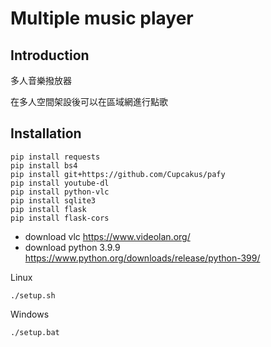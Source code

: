 # Multiple music player

## Introduction

多人音樂撥放器

在多人空間架設後可以在區域網進行點歌

## Installation
```
pip install requests
pip install bs4
pip install git+https://github.com/Cupcakus/pafy
pip install youtube-dl
pip install python-vlc
pip install sqlite3
pip install flask
pip install flask-cors
```

- download vlc
https://www.videolan.org/
- download python 3.9.9
https://www.python.org/downloads/release/python-399/


Linux
```
./setup.sh
```
Windows
```
./setup.bat
```
